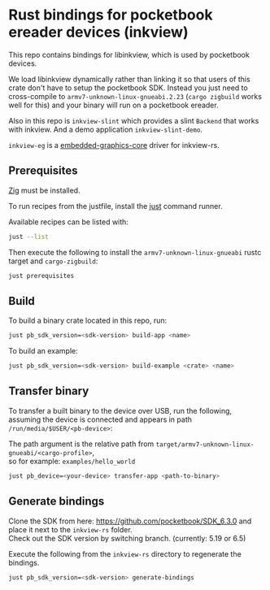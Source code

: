 # Rust bindings for pocketbook ereader devices (inkview)

This repo contains bindings for libinkview, which is used by pocketbook devices.

We load libinkview dynamically rather than linking it so that users of this
crate don't have to setup the pocketbook SDK. Instead you just need to
cross-compile to `armv7-unknown-linux-gnueabi.2.23` (`cargo zigbuild` works well
for this) and your binary will run on a pocketbook ereader.

Also in this repo is `inkview-slint` which provides a slint `Backend` that works
with inkview. And a demo application `inkview-slint-demo`.

`inkview-eg` is a [embedded-graphics-core](https://crates.io/crates/embedded-graphics-core) driver for inkview-rs.

## Prerequisites

[Zig](https://ziglang.org/learn/getting-started/#installing-zig) must be installed.

To run recipes from the justfile, install the [just](https://github.com/casey/just) command runner.

Available recipes can be listed with:

```bash
just --list
```

Then execute the following to install the `armv7-unknown-linux-gnueabi` rustc target and `cargo-zigbuild`:

```bash
just prerequisites
```

## Build

To build a binary crate located in this repo, run:

```bash
just pb_sdk_version=<sdk-version> build-app <name>
```

To build an example:

```bash
just pb_sdk_version=<sdk-version> build-example <crate> <name>
```

## Transfer binary

To transfer a built binary to the device over USB, run the following,  
assuming the device is connected and appears in path `/run/media/$USER/<pb-device>`:

The path argument is the relative path from `target/armv7-unknown-linux-gnueabi/<cargo-profile>`,  
so for example: `examples/hello_world`

```bash
just pb_device=<your-device> transfer-app <path-to-binary>
```

## Generate bindings

Clone the SDK from here: https://github.com/pocketbook/SDK_6.3.0 and place it next to the `inkview-rs` folder.  
Check out the SDK version by switching branch. (currently: 5.19 or 6.5)

Execute the following from the `inkview-rs` directory to regenerate the bindings.
```bash
just pb_sdk_version=<sdk-version> generate-bindings
```
